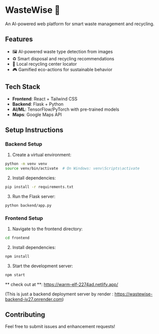 # WasteWise 🌱

An AI-powered web platform for smart waste management and recycling.

## Features

- 🖼️ AI-powered waste type detection from images
- ♻️ Smart disposal and recycling recommendations
- 📍 Local recycling center locator
- 🎮 Gamified eco-actions for sustainable behavior

## Tech Stack

- **Frontend**: React + Tailwind CSS
- **Backend**: Flask + Python
- **AI/ML**: TensorFlow/PyTorch with pre-trained models
- **Maps**: Google Maps API

## Setup Instructions

### Backend Setup

1. Create a virtual environment:
```bash
python -m venv venv
source venv/bin/activate  # On Windows: venv\Scripts\activate
```

2. Install dependencies:
```bash
pip install -r requirements.txt
```

3. Run the Flask server:
```bash
python backend/app.py
```

### Frontend Setup

1. Navigate to the frontend directory:
```bash
cd frontend
```

2. Install dependencies:
```bash
npm install
```

3. Start the development server:
```bash
npm start
```

** check out at **: https://warm-elf-2274ad.netlify.app/


(This is just a backend  deployment server by render : https://wastewise-backend-jy27.onrender.com)
## Contributing

Feel free to submit issues and enhancement requests! 
